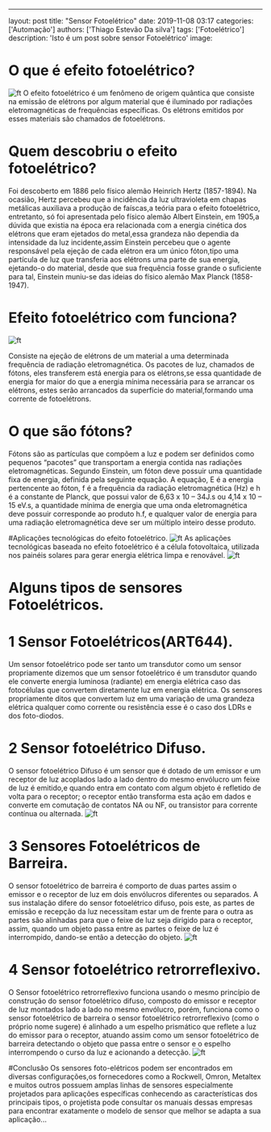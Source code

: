 ---
layout: post
title: "Sensor Fotoelétrico"
date: 2019-11-08 03:17
categories: ['Automação']
authors: ['Thiago Estevão Da silva'] 
tags: ['Fotoelétrico']
description: 'Isto é um post sobre sensor Fotoelétrico'
image:

# O que é efeito fotoelétrico? 
![ft](42/image/post/foto_no_bular.png)
 O efeito fotoelétrico é um fenômeno de origem quântica que consiste na emissão de elétrons por algum material que é iluminado por radiações eletromagnéticas de frequências específicas. Os elétrons emitidos por esses materiais são chamados de fotoelétrons.

# Quem descobriu o efeito fotoelétrico?

 Foi descoberto em 1886 pelo físico alemão Heinrich Hertz (1857-1894). Na ocasião, Hertz percebeu que a incidência da luz ultravioleta em chapas metálicas auxiliava a produção de faíscas,a teória para o efeito fotoelétrico, entretanto, só foi apresentada pelo físico alemão Albert Einstein, em 1905,a dúvida que existia na época era relacionada com a energia cinética dos elétrons que eram ejetados do metal,essa grandeza não dependia da intensidade da luz incidente,assim Einstein percebeu que o agente responsável pela ejeção de cada elétron era um único fóton,tipo uma partícula de luz que transferia aos elétrons uma parte de sua energia, ejetando-o do material, desde que sua frequência fosse grande o suficiente para tal, Einstein muniu-se das ideias do físico alemão Max Planck (1858-1947).

# Efeito fotoelétrico com funciona?
![ft](42/image/post/fotoeletrico-esquema.jpg)

 Consiste na ejeção de elétrons de um material a uma determinada frequência de radiação eletromagnética. 
Os pacotes de luz, chamados de fótons, eles transferem está energia para os elétrons,se essa quantidade de energia for maior do que a energia mínima necessária para se arrancar os elétrons, estes serão arrancados da superfície do material,formando uma corrente de fotoelétrons.

# O que são fótons?

 Fótons são as partículas que compõem a luz e podem ser definidos como pequenos “pacotes” que transportam a energia contida nas radiações eletromagnéticas. 
Segundo Einstein, um fóton deve possuir uma quantidade fixa de energia, definida pela seguinte equação.
A equação, E é a energia pertencente ao fóton, f é a frequência da radiação eletromagnética (Hz) e h é a constante de Planck, que possui valor de 6,63 x 10 – 34J.s ou 4,14 x 10 – 15 eV.s, a quantidade mínima de energia que uma onda eletromagnética deve possuir corresponde ao produto h.f, e qualquer valor de energia para uma radiação eletromagnética deve ser um múltiplo inteiro desse produto.


#Aplicações tecnológicas do efeito fotoelétrico.
![ft](42/image/post/paineis-solares.jpg)
 As aplicações tecnológicas baseada no efeito fotoelétrico é a célula fotovoltaica, utilizada nos painéis solares para gerar energia elétrica limpa e renovável.
![ft](42/image/post/elétrons-arrancados.jpg) 

# Alguns tipos de sensores Fotoelétricos. 

# 1 Sensor Fotoelétricos(ART644).
 Um sensor fotoelétrico pode ser tanto um transdutor como um sensor propriamente dizemos que um sensor fotoelétrico é um transdutor quando ele converte energia luminosa (radiante) em energia elétrica caso das fotocélulas que convertem diretamente luz em energia elétrica.
Os sensores propriamente ditos que convertem luz em uma variação de uma grandeza elétrica qualquer como corrente ou resistência esse é o caso dos LDRs e dos foto-diodos.

# 2 Sensor fotoelétrico Difuso.

 O sensor fotoelétrico Difuso é um sensor que é dotado de um emissor e um receptor de luz acoplados lado a lado dentro do mesmo envólucro um feixe de luz é emitido,e quando entra em contato com algum objeto é refletido de volta para o receptor; o receptor então transforma esta ação em dados e converte em comutação de contatos NA ou NF, ou transistor para corrente contínua ou alternada.
![ft](42/image/post/Sensor-Fotoeletrico-Difuso.jpg)
 
# 3 Sensores Fotoelétricos de Barreira.

 O sensor fotoelétrico de barreira é comporto de duas partes assim o emissor e o receptor de luz em dois envólucros diferentes ou separados. A sus instalação difere do sensor fotoelétrico difuso, pois este, as partes de emissão e recepção da luz necessitam estar um de frente para o outra as partes são alinhadas para que o feixe de luz seja dirigido para o receptor, assim, quando um objeto passa entre as partes o feixe de luz é interrompido, dando-se então a detecção do objeto.
![ft](42/image/post/Sensor-Fotoeletrico-de-barreira.jpg)

# 4 Sensor fotoelétrico retrorreflexivo.

 O Sensor fotoelétrico retrorreflexivo funciona usando o mesmo princípio de construção do sensor fotoelétrico difuso, composto do emissor e receptor de luz montados lado a lado no mesmo envólucro, porém, funciona como o sensor fotoelétrico de barreira o sensor fotoelétrico retrorreflexivo (como o próprio nome sugere) é alinhado a um espelho prismático que reflete a luz do emissor para o receptor, atuando assim como um sensor fotoelétrico de barreira detectando o objeto que passa entre o sensor e o espelho interrompendo o curso da luz e acionando a detecção.
![ft](42/image/post/Sensor-fotoelétrico-retrorreflexivo.jpg)

#Conclusão
 Os sensores foto-elétricos podem ser encontrados em diversas configurações,os fornecedores como a Rockwell, Omron, Metaltex e muitos outros possuem amplas linhas de sensores especialmente projetados para aplicações específicas conhecendo as características dos principais tipos, o projetista pode consultar os manuais dessas empresas para encontrar exatamente o modelo de sensor que melhor se adapta a sua aplicação...


